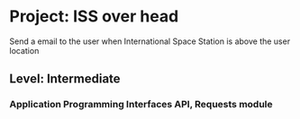 # Project: ISS over head
Send a email to the user when International Space Station is above the user location

## Level:  Intermediate

### Application Programming Interfaces API, Requests module
